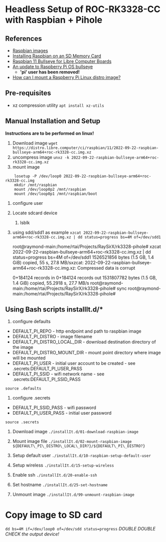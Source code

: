 # Headless Setup of ROC-RK3328-CC with Raspbian + Pihole

## References
- [Raspbian images](https://distro.libre.computer/ci/raspbian/11/)
- [Installing Raspbian on an SD Memory Card](https://kalitut.com/installing-raspbian-on-sd-card/)
- [Raspbian 11 Bullseye for Libre Computer Boards](https://hub.libre.computer/t/raspbian-11-bullseye-for-libre-computer-boards/82)
- [An update to Raspberry Pi OS bullseye](https://www.raspberrypi.com/news/raspberry-pi-bullseye-update-april-2022/)
  - **'pi' user has been removed!**
- [How can I mount a Raspberry Pi Linux distro image?](https://raspberrypi.stackexchange.com/questions/13137/how-can-i-mount-a-raspberry-pi-linux-distro-image)

## Pre-requisites
- xz compression utility
`apt install xz-utils`


## Manual Installation and Setup

**Instructions are to be performed on linux!**

1. Download image
	`wget https://distro.libre.computer/ci/raspbian/11/2022-09-22-raspbian-bullseye-arm64+roc-rk3328-cc.img.xz`
1. uncompress image
	`unxz -k 2022-09-22-raspbian-bullseye-arm64+roc-rk3328-cc.img.xz`
1. mount image
```
	losetup -P /dev/loop0 2022-09-22-raspbian-bullseye-arm64+roc-rk3328-cc.img
	mkdir /mnt/raspbian
	mount /dev/loop0p2 /mnt/raspbian
	mount /dev/loop0p1 /mnt/raspbian/boot
```
1. configure user
1. Locate sdcard device
   1. lsblk
1. using sdd/sdd1 as example
`xzcat 2022-09-22-raspbian-bullseye-arm64+roc-rk3328-cc.img.xz | dd status=progress bs=4M of=/dev/sdd1`

	root@raymond-main:/home/rtai/Projects/RaySirX/rk3328-pihole# xzcat 2022-09-22-raspbian-bullseye-arm64+roc-rk3328-cc.img.xz | dd status=progress bs=4M of=/dev/sdd1
	1526521856 bytes (1.5 GB, 1.4 GiB) copied, 55 s, 27.8 MB/sxzcat: 2022-09-22-raspbian-bullseye-arm64+roc-rk3328-cc.img.xz: Compressed data is corrupt

	0+184124 records in
	0+184124 records out
	1531807782 bytes (1.5 GB, 1.4 GiB) copied, 55.2918 s, 27.7 MB/s
	root@raymond-main:/home/rtai/Projects/RaySirX/rk3328-pihole# sync
	root@raymond-main:/home/rtai/Projects/RaySirX/rk3328-pihole#

## Using Bash scripts installIt.d/*

1. configure defaults
  - DEFAULT\_PI\_REPO - http endpoint and path to raspbian image
  - DEFAULT\_PI\_DISTRO - image filename
  - DEFAULT\_PI\_DISTRO\_LOCAL\_DIR - download destination directory of the image
  - DEFAULT\_PI\_DISTRO\_MOUNT\_DIR - mount point directory where image will be mounted
  - DEFAULT\_PI\_USER - initial user account to be created - see .secrets:DEFAULT\_PI\_USER\_PASS
  - DEFAULT\_PI\_SSID - wifi network name - see .secrets:DEFAULT\_PI\_SSID\_PASS

`source .defaults`

1. configure .secrets
  - DEFAULT\_PI\_SSID\_PASS - wifi password
  - DEFAULT\_PI\_USER\_PASS - initial user password

`source .secrets`

1. Download image
`./installIt.d/01-download-raspbian-image`

1. Mount image file
`./installIt.d/02-mount-raspbian-image ${DEFAULT\_PI\_DISTRO\_LOCAL\_DIR?}/${DEFAULT\_PI\_DISTRO?}`

1. Setup default user
`./installIt.d/10-raspbian-setup-default-user`

1. Setup wireless
`./installIt.d/15-setup-wireless`

1. Enable ssh
`./installIt.d/20-enable-ssh`

1. Set hostname
`./installIt.d/25-set-hostname`

1. Unmount image
`./installIt.d/99-unmount-raspbian-image`

# Copy image to SD card
`dd bs=4M if=/dev/loop0 of=/dev/sdd status=progress`
*DOUBLE DOUBLE CHECK the output device!*
